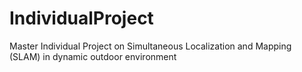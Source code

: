 # IndividualProject
Master Individual Project on Simultaneous Localization and Mapping (SLAM) in dynamic outdoor environment


